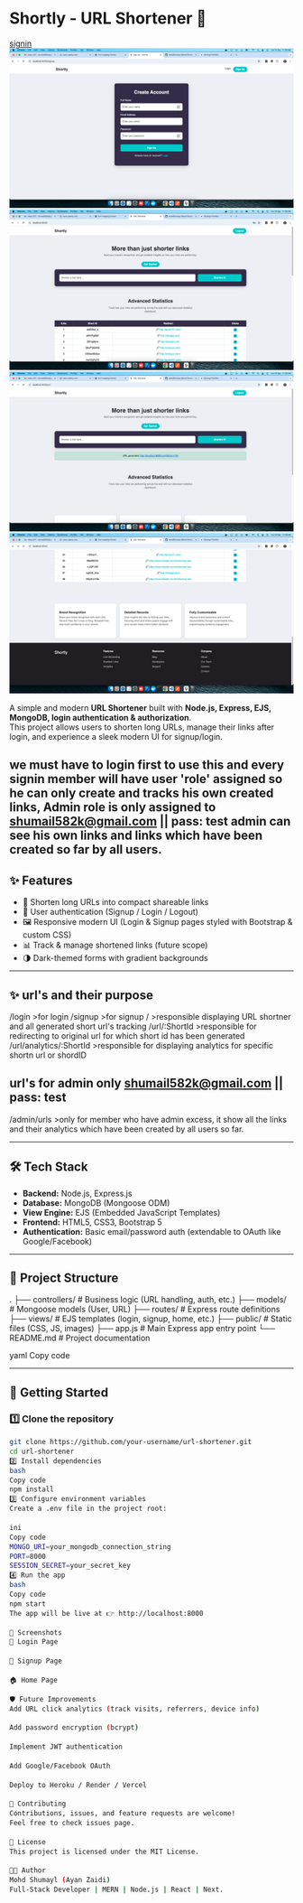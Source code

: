 # Shortly - URL Shortener 🚀
[signin](https://github.com/mohdShumayl/shortly/blob/main/public/images/readme/shortly-signin.png)
![signupn](https://github.com/mohdShumayl/shortly/blob/main/public/images/readme/shortly-signup.png)
![Home](https://github.com/mohdShumayl/shortly/blob/main/public/images/readme/shortly-home.png)
![shortUrl](https://github.com/mohdShumayl/shortly/blob/main/public/images/readme/shortly-url.png)
![Analytics](https://github.com/mohdShumayl/shortly/blob/main/public/images/readme/shortly-analytics.png)



A simple and modern **URL Shortener** built with **Node.js, Express, EJS, MongoDB, login authentication & authorization**.  
This project allows users to shorten long URLs, manage their links after login, and experience a sleek modern UI for signup/login.

we must have to login first to use this
and every signin member will have user 'role' assigned so he can only create and tracks his own created links, Admin role is only assigned to shumail582k@gmail.com || pass: test
admin can see his own links and links which have been created so far by all users.
---

## ✨ Features
- 🔗 Shorten long URLs into compact shareable links
- 👤 User authentication (Signup / Login / Logout)
- 🖼️ Responsive modern UI (Login & Signup pages styled with Bootstrap & custom CSS)
- 📊 Track & manage shortened links (future scope)
- 🌗 Dark-themed forms with gradient backgrounds

---
## ✨ url's and their purpose
/login                    >for login
/signup                   >for signup
/                         >responsible displaying URL shortner and all generated short url's tracking
/url/:ShortId             >responsible for redirecting to original url for which short id has been generated 
/url/analytics/:ShortId   >responsible for displaying analytics for specific shortn url or shordID 

## url's for admin only shumail582k@gmail.com || pass: test
/admin/urls               >only for member who have admin excess, it show all the links and their analytics which have been created by all users so far.                         

---

## 🛠️ Tech Stack
- **Backend:** Node.js, Express.js
- **Database:** MongoDB (Mongoose ODM)
- **View Engine:** EJS (Embedded JavaScript Templates)
- **Frontend:** HTML5, CSS3, Bootstrap 5
- **Authentication:** Basic email/password auth (extendable to OAuth like Google/Facebook)

---

## 📂 Project Structure
.
├── controllers/ # Business logic (URL handling, auth, etc.)
├── models/ # Mongoose models (User, URL)
├── routes/ # Express route definitions
├── views/ # EJS templates (login, signup, home, etc.)
├── public/ # Static files (CSS, JS, images)
├── app.js # Main Express app entry point
└── README.md # Project documentation

yaml
Copy code

---

## 🚀 Getting Started

### 1️⃣ Clone the repository
```bash
git clone https://github.com/your-username/url-shortener.git
cd url-shortener
2️⃣ Install dependencies
bash
Copy code
npm install
3️⃣ Configure environment variables
Create a .env file in the project root:

ini
Copy code
MONGO_URI=your_mongodb_connection_string
PORT=8000
SESSION_SECRET=your_secret_key
4️⃣ Run the app
bash
Copy code
npm start
The app will be live at 👉 http://localhost:8000

📸 Screenshots
🔐 Login Page

📝 Signup Page

🏠 Home Page

🛡️ Future Improvements
Add URL click analytics (track visits, referrers, device info)

Add password encryption (bcrypt)

Implement JWT authentication

Add Google/Facebook OAuth

Deploy to Heroku / Render / Vercel

🤝 Contributing
Contributions, issues, and feature requests are welcome!
Feel free to check issues page.

📜 License
This project is licensed under the MIT License.

👨‍💻 Author
Mohd Shumayl (Ayan Zaidi)
Full-Stack Developer | MERN | Node.js | React | Next.